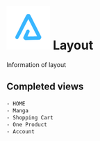 # ![arnaizdev_brand](./assets/images/BrandTransparentMD.png) Layout  

Information of layout 

## Completed views

    - HOME
    - Manga
    - Shopping Cart
    - One Product
    - Account